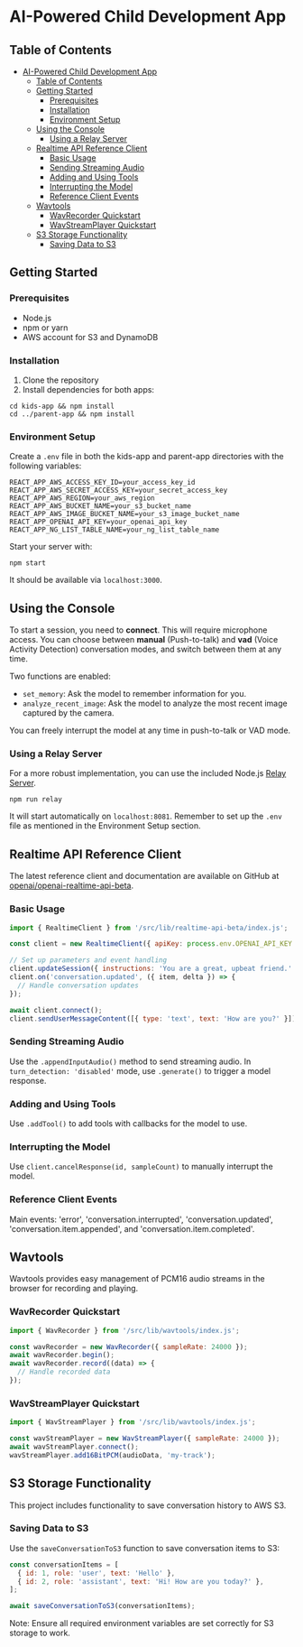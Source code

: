 # AI-Powered Child Development App

## Table of Contents

- [AI-Powered Child Development App](#ai-powered-child-development-app)
  - [Table of Contents](#table-of-contents)
  - [Getting Started](#getting-started)
    - [Prerequisites](#prerequisites)
    - [Installation](#installation)
    - [Environment Setup](#environment-setup)
  - [Using the Console](#using-the-console)
    - [Using a Relay Server](#using-a-relay-server)
  - [Realtime API Reference Client](#realtime-api-reference-client)
    - [Basic Usage](#basic-usage)
    - [Sending Streaming Audio](#sending-streaming-audio)
    - [Adding and Using Tools](#adding-and-using-tools)
    - [Interrupting the Model](#interrupting-the-model)
    - [Reference Client Events](#reference-client-events)
  - [Wavtools](#wavtools)
    - [WavRecorder Quickstart](#wavrecorder-quickstart)
    - [WavStreamPlayer Quickstart](#wavstreamplayer-quickstart)
  - [S3 Storage Functionality](#s3-storage-functionality)
    - [Saving Data to S3](#saving-data-to-s3)

## Getting Started

### Prerequisites

- Node.js
- npm or yarn
- AWS account for S3 and DynamoDB

### Installation

1. Clone the repository
2. Install dependencies for both apps:

```shell
cd kids-app && npm install
cd ../parent-app && npm install
```

### Environment Setup

Create a `.env` file in both the kids-app and parent-app directories with the following variables:

```
REACT_APP_AWS_ACCESS_KEY_ID=your_access_key_id
REACT_APP_AWS_SECRET_ACCESS_KEY=your_secret_access_key
REACT_APP_AWS_REGION=your_aws_region
REACT_APP_AWS_BUCKET_NAME=your_s3_bucket_name
REACT_APP_AWS_IMAGE_BUCKET_NAME=your_s3_image_bucket_name
REACT_APP_OPENAI_API_KEY=your_openai_api_key
REACT_APP_NG_LIST_TABLE_NAME=your_ng_list_table_name
```

Start your server with:

```shell
npm start
```

It should be available via `localhost:3000`.

## Using the Console

To start a session, you need to **connect**. This will require microphone access. You can choose between **manual** (Push-to-talk) and **vad** (Voice Activity Detection) conversation modes, and switch between them at any time.

Two functions are enabled:
- `set_memory`: Ask the model to remember information for you.
- `analyze_recent_image`: Ask the model to analyze the most recent image captured by the camera.

You can freely interrupt the model at any time in push-to-talk or VAD mode.

### Using a Relay Server

For a more robust implementation, you can use the included Node.js [Relay Server](/relay-server/index.js).

```shell
npm run relay
```

It will start automatically on `localhost:8081`. Remember to set up the `.env` file as mentioned in the Environment Setup section.

## Realtime API Reference Client

The latest reference client and documentation are available on GitHub at [openai/openai-realtime-api-beta](https://github.com/openai/openai-realtime-api-beta).

### Basic Usage

```javascript
import { RealtimeClient } from '/src/lib/realtime-api-beta/index.js';

const client = new RealtimeClient({ apiKey: process.env.OPENAI_API_KEY });

// Set up parameters and event handling
client.updateSession({ instructions: 'You are a great, upbeat friend.' });
client.on('conversation.updated', ({ item, delta }) => {
  // Handle conversation updates
});

await client.connect();
client.sendUserMessageContent([{ type: 'text', text: 'How are you?' }]);
```

### Sending Streaming Audio

Use the `.appendInputAudio()` method to send streaming audio. In `turn_detection: 'disabled'` mode, use `.generate()` to trigger a model response.

### Adding and Using Tools

Use `.addTool()` to add tools with callbacks for the model to use.

### Interrupting the Model

Use `client.cancelResponse(id, sampleCount)` to manually interrupt the model.

### Reference Client Events

Main events: 'error', 'conversation.interrupted', 'conversation.updated', 'conversation.item.appended', and 'conversation.item.completed'.

## Wavtools

Wavtools provides easy management of PCM16 audio streams in the browser for recording and playing.

### WavRecorder Quickstart

```javascript
import { WavRecorder } from '/src/lib/wavtools/index.js';

const wavRecorder = new WavRecorder({ sampleRate: 24000 });
await wavRecorder.begin();
await wavRecorder.record((data) => {
  // Handle recorded data
});
```

### WavStreamPlayer Quickstart

```javascript
import { WavStreamPlayer } from '/src/lib/wavtools/index.js';

const wavStreamPlayer = new WavStreamPlayer({ sampleRate: 24000 });
await wavStreamPlayer.connect();
wavStreamPlayer.add16BitPCM(audioData, 'my-track');
```

## S3 Storage Functionality

This project includes functionality to save conversation history to AWS S3.

### Saving Data to S3

Use the `saveConversationToS3` function to save conversation items to S3:

```javascript
const conversationItems = [
  { id: 1, role: 'user', text: 'Hello' },
  { id: 2, role: 'assistant', text: 'Hi! How are you today?' },
];

await saveConversationToS3(conversationItems);
```

Note: Ensure all required environment variables are set correctly for S3 storage to work.